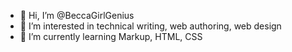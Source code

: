 - 👋 Hi, I’m @BeccaGirlGenius
- 👀 I’m interested in technical writing, web authoring, web design
- 🌱 I’m currently learning Markup, HTML, CSS

<!---
BeccaGirlGenius/BeccaGirlGenius is a ✨ special ✨ repository because its `README.md` (this file) appears on your GitHub profile.
You can click the Preview link to take a look at your changes.
--->
